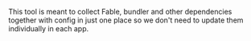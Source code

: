 This tool is meant to collect Fable, bundler and other dependencies together with config in just one place so we don't need to update them individually in each app.

